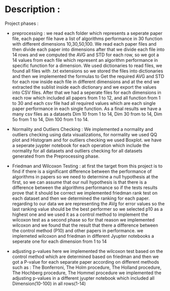 # Description : 

Project phases : 


* preprocessing : 
we read each folder which represents a seperate paper file, each paper file have a list of algorithms performance in 30 function with different dimensions 10,30,50,100. We read each paper files and then divide each paper into dimensions after that we divide each file into 14 rows and we computed the AVG and STD for each row, so we got a 14 values from each file which represent an algorithm performance in specific function for a dimension. We used dictionaries to read files, we found all files with .txt extensions so we stored the files into dictionaries and then we implemented the formulas to Get the required AVG and STD for each row inside each file in different dimensions and at the end we extracted the sublist inside each dictionary and we export the values into CSV files. After that we had a seperate files for each dimensions in each row which included all papers from 1 to 12, and all function from 1 to 30 and each csv file had all required values which are each single paper performance in each single function. 
As a final results we have a many csv files as a datasets Dim 10 from 1 to 14, Dim 30 from to 14, Dim 5o from 1 to 14, Dim 100 from 1 to 14.





* Normality and Outliers Checking : 
We implemented a normality and outliers checking using data visualizations, for normality we used QQ plot and Histogram and for outliers checking we used Boxplot. we have a seperate juypter notebook for each operation which include the normality for all datasets and outliers checking for all datasets generated from the Preprocessing phase.






* Friedman and Wilcoxon Testing : 
at first the target from this project is to find if there is a significant difference between the performance of algorithms in papers so we need to determine a null hypothesis at the first, so we can assume that our null hypothesis is that there is a difference between the algorithms performance so if the tests results prove that it should be correct 
we implemented friedman rank test on each dataset and then we determined the ranking for each paper. regarding to our data we are representing the AVg for error values so the last ranking value should be the best performer so we selected p10 as a highest one and we used it as a control method to implement the wilcoxon test as a second phase so for that reason we implemented wilcoxon and we found that the result that there  a difference between the control method (P10) and other papers in performance.
we implemeted wilcoxon and friedman in different Jyupter notebooks a seperate one for each dimension from 1 to 14









* adjusting p-values 
here we implemented the wilcoxon test based on the control method which are determined based on friedman and then we got a P-value for each separate paper according on different methods such as : The Bonferroni, The Holm procedure, The Holland procedure, The Hochberg procedure, The Hommel procedure
we implemented the adjusting p-values in a different jyupter notebook which included all Dimension(10-100) in all rows(1-14) 
